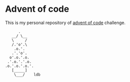 # Advent of code

This is my personal repository of [advent of code](https://adventofcode.com/)
challenge.

```
      .
   __/ \__
   \     /
   /.'o'.\
    .o.'.
   .'.'o'.
  o'.o.'.o.
 .'.o.'.'.o.
.o.'.o.'.o.'.
   [_____]
    \___/    ldb
```
